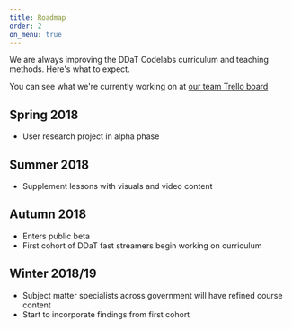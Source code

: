 ```yaml
---
title: Roadmap
order: 2
on_menu: true
---
```


<p class="lede">We are always improving the DDaT Codelabs curriculum and teaching methods. Here's what to expect.</p>

You can see what we're currently working on at [our team Trello board](https://trello.com/b/jYuomh35/ddat-codelabs)

## Spring 2018

- User research project in alpha phase

## Summer 2018

- Supplement lessons with visuals and video content

## Autumn 2018

- Enters public beta
- First cohort of DDaT fast streamers begin working on curriculum

## Winter 2018/19

- Subject matter specialists across government will have refined course content
- Start to incorporate findings from first cohort
